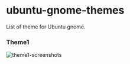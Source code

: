 # ubuntu-gnome-themes
List of theme for Ubuntu gnome.

### Theme1
![theme1-screenshots](https://raw.githubusercontent.com/bydzen/ubuntu-gnome-themes/main/theme1/img/screenshots-theme-1.png)
